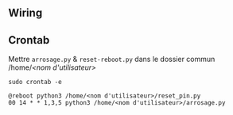 

## Wiring

## Crontab

Mettre ```arrosage.py``` & ```reset-reboot.py``` dans le dossier commun /home/*<nom d'utilisateur>*

```sudo crontab -e``` 

    @reboot python3 /home/<nom d'utilisateur>/reset_pin.py
    00 14 * * 1,3,5 python3 /home/<nom d'utilisateur>/arrosage.py

